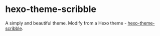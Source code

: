# hexo-theme-scribble
A simply and beautiful theme.
Modify from a Hexo theme - [hexo-theme-scribble](https://github.com/saintwinkle/hexo-theme-scribble).